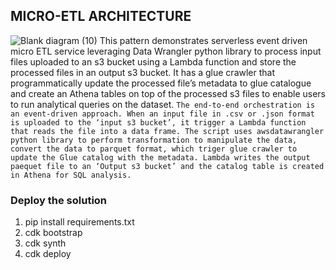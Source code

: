 ## MICRO-ETL ARCHITECTURE
![Blank diagram (10)](https://github.com/PHIDELIST/AWS-CDK-micro-ETL-pipeline/assets/64526896/b2e2866c-ab7d-40eb-9eee-7cf61f53d582)
This pattern demonstrates serverless event driven micro ETL service leveraging Data Wrangler python library to process input files uploaded to an s3 bucket using a Lambda function and store the processed files in an output s3 bucket. It has a glue crawler that programmatically update the processed file’s metadata to glue catalogue and create an Athena tables on top of the processed s3 files to enable users to run analytical queries on the dataset. 
`
The end-to-end orchestration is an event-driven approach. When an input file in .csv or .json format is uploaded to the ‘input s3 bucket’, it trigger a Lambda function that reads the file into a data frame. The script uses awsdatawrangler python library to perform transformation to manipulate the data, convert the data to parquet format, which triger glue crawler to update the Glue catalog with the metadata. Lambda writes the output paequet file to an ‘Output s3 bucket’ and the catalog table is created in Athena for SQL analysis. `

### Deploy the solution
1. pip install requirements.txt
2. cdk bootstrap
3. cdk synth
4. cdk deploy
